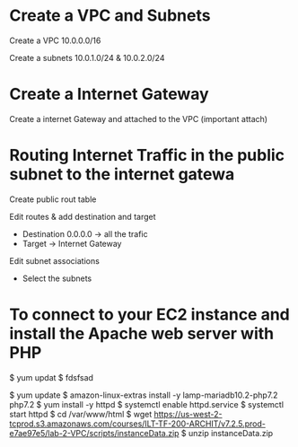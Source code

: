 # Create a VPC and Subnets

Create a VPC 10.0.0.0/16

Create a subnets 10.0.1.0/24 & 10.0.2.0/24

# Create a Internet Gateway

Create a internet Gateway and attached to the VPC (important attach)

# Routing Internet Traffic in the public subnet to the internet gatewa

Create public rout table

Edit routes & add destination and target
* Destination 0.0.0.0 -> all the trafic
* Target -> Internet Gateway

Edit subnet associations 
* Select the subnets

# To connect to your EC2 instance and install the Apache web server with PHP
$ yum updat
$ fdsfsad



$ yum update
$ amazon-linux-extras install -y lamp-mariadb10.2-php7.2 php7.2
$ yum install -y httpd
$ systemctl enable httpd.service
$ systemctl start httpd
$ cd /var/www/html
$ wget  https://us-west-2-tcprod.s3.amazonaws.com/courses/ILT-TF-200-ARCHIT/v7.2.5.prod-e7ae97e5/lab-2-VPC/scripts/instanceData.zip
$ unzip instanceData.zip

